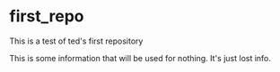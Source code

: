 # first_repo
This is a test of ted's first repository

This is some information that will be used for nothing. It's just lost info. 
